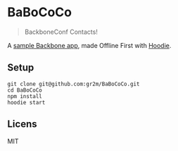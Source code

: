 # BaBoCoCo

> BackboneConf Contacts!

A [sample Backbone app](https://github.com/gr2m/backbone-addressbook-example),
made Offline First with [Hoodie](http://hood.ie).

## Setup

```
git clone git@github.com:gr2m/BaBoCoCo.git
cd BaBoCoCo
npm install
hoodie start
```

## Licens

MIT
